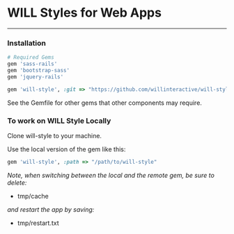 # WILL Styles for Web Apps
--------------------------


### Installation

```ruby
# Required Gems
gem 'sass-rails'
gem 'bootstrap-sass'
gem 'jquery-rails'

gem 'will-style', :git => "https://github.com/willinteractive/will-style"
```

See the Gemfile for other gems that other components may require.

### To work on WILL Style Locally

Clone will-style to your machine.

Use the local version of the gem like this:

```ruby
gem 'will-style', :path => "/path/to/will-style"
```

<i>Note, when switching between the local and the remote gem, be sure to delete:</i> 

* tmp/cache

<i>and restart the app by saving:</i>

* tmp/restart.txt

